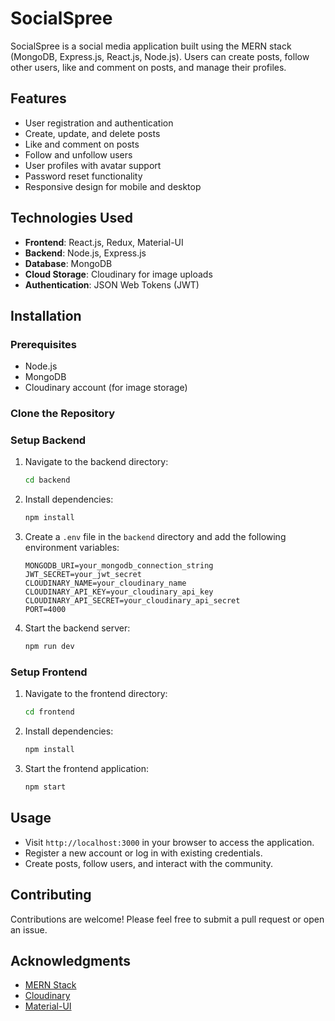 # SocialSpree

SocialSpree is a social media application built using the MERN stack (MongoDB, Express.js, React.js, Node.js). Users can create posts, follow other users, like and comment on posts, and manage their profiles.

## Features

- User registration and authentication
- Create, update, and delete posts
- Like and comment on posts
- Follow and unfollow users
- User profiles with avatar support
- Password reset functionality
- Responsive design for mobile and desktop

## Technologies Used

- **Frontend**: React.js, Redux, Material-UI
- **Backend**: Node.js, Express.js
- **Database**: MongoDB
- **Cloud Storage**: Cloudinary for image uploads
- **Authentication**: JSON Web Tokens (JWT)

## Installation

### Prerequisites

- Node.js
- MongoDB
- Cloudinary account (for image storage)

### Clone the Repository


### Setup Backend

1. Navigate to the backend directory:

   ```bash
   cd backend
   ```

2. Install dependencies:

   ```bash
   npm install
   ```

3. Create a `.env` file in the `backend` directory and add the following environment variables:

   ```plaintext
   MONGODB_URI=your_mongodb_connection_string
   JWT_SECRET=your_jwt_secret
   CLOUDINARY_NAME=your_cloudinary_name
   CLOUDINARY_API_KEY=your_cloudinary_api_key
   CLOUDINARY_API_SECRET=your_cloudinary_api_secret
   PORT=4000
   ```

4. Start the backend server:

   ```bash
   npm run dev
   ```

### Setup Frontend

1. Navigate to the frontend directory:

   ```bash
   cd frontend
   ```

2. Install dependencies:

   ```bash
   npm install
   ```

3. Start the frontend application:

   ```bash
   npm start
   ```

## Usage

- Visit `http://localhost:3000` in your browser to access the application.
- Register a new account or log in with existing credentials.
- Create posts, follow users, and interact with the community.

## Contributing

Contributions are welcome! Please feel free to submit a pull request or open an issue.

## Acknowledgments

- [MERN Stack](https://www.mongodb.com/mern-stack)
- [Cloudinary](https://cloudinary.com/)
- [Material-UI](https://mui.com/)
